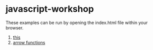 # javascript-workshop

These examples can be run by opening the index.html file within your browser.

1. [this](https://github.com/peterlamar/java-workshop/tree/master/this)
2. [arrow functions](https://github.com/peterlamar/java-workshop/tree/master/arrow)
